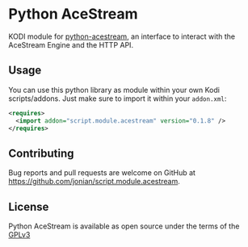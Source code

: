 # Python AceStream

KODI module for [python-acestream](https://github.com/jonian/python-acestream), an interface to interact with the AceStream Engine and the HTTP API.

## Usage

You can use this python library as module within your own Kodi scripts/addons. Just make sure to import it within your `addon.xml`:

```xml
<requires>
  <import addon="script.module.acestream" version="0.1.8" />
</requires>
```

## Contributing
Bug reports and pull requests are welcome on GitHub at https://github.com/jonian/script.module.acestream.

## License
Python AceStream is available as open source under the terms of the [GPLv3](http://www.gnu.org/licenses/gpl-3.0.en.html)
